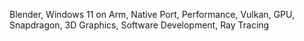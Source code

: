 Blender, Windows 11 on Arm, Native Port, Performance, Vulkan, GPU, Snapdragon, 3D Graphics, Software Development, Ray Tracing
